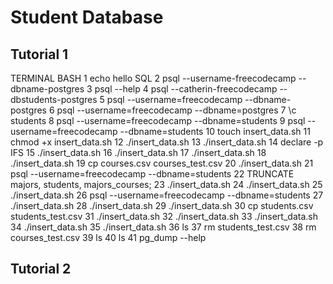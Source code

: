 # Student Database

## Tutorial 1
TERMINAL BASH
    1  echo hello SQL
    2  psql --username-freecodecamp --dbname-postgres
    3  psql --help
    4  psql --catherin-freecodecamp --dbstudents-postgres
    5  psql --username=freecodecamp --dbname-postgres
    6  psql --username=freecodecamp --dbname=postgres
    7  \c students
    8  psql --username=freecodecamp --dbname=students
    9  psql --username=freecodecamp --dbname=students
   10  touch insert_data.sh
   11  chmod +x insert_data.sh
   12  ./insert_data.sh
   13  ./insert_data.sh
   14  declare -p IFS
   15  ./insert_data.sh
   16  ./insert_data.sh
   17  ./insert_data.sh
   18  ./insert_data.sh
   19  cp courses.csv courses_test.csv
   20  ./insert_data.sh
   21  psql --username=freecodecamp --dbname=students
   22  TRUNCATE majors, students, majors_courses;
   23  ./insert_data.sh
   24  ./insert_data.sh
   25  ./insert_data.sh
   26  psql --username=freecodecamp --dbname=students
   27  ./insert_data.sh
   28  ./insert_data.sh
   29  ./insert_data.sh
   30  cp students.csv students_test.csv
   31  ./insert_data.sh
   32  ./insert_data.sh
   33  ./insert_data.sh
   34  ./insert_data.sh
   35  ./insert_data.sh
   36  ls
   37  rm students_test.csv
   38  rm courses_test.csv
   39  ls
   40  ls
   41  pg_dump --help


## Tutorial 2

